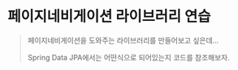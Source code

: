 # 페이지네비게이션 라이브러리 연습

> 페이지네비게이션을 도와주는 라이브러리를 만들어보고 싶은데...
>
> Spring Data JPA에서는 어떤식으로 되어있는지 코드를 참조해보자.